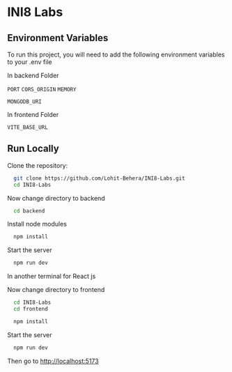 # INI8 Labs

## Environment Variables

To run this project, you will need to add the following environment variables to your .env file

In backend Folder

`PORT`
`CORS_ORIGIN`
`MEMORY`

`MONGODB_URI`

In frontend Folder

`VITE_BASE_URL`

## Run Locally

Clone the repository:

```bash
  git clone https://github.com/Lohit-Behera/INI8-Labs.git
  cd INI8-Labs
```

Now change directory to backend

```bash
  cd backend
```

Install node modules

```bash
  npm install
```

Start the server

```bash
  npm run dev
```

In another terminal for React js

Now change directory to frontend

```bash
  cd INI8-Labs
  cd frontend
```

```bash
  npm install
```

Start the server

```bash
  npm run dev
```

Then go to [http://localhost:5173](http://localhost:5173)
